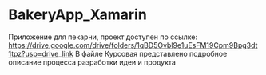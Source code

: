 # BakeryApp_Xamarin
Приложение для пекарни, проект доступен по ссылке: https://drive.google.com/drive/folders/1qBD5Ovbl9e1uEsFM19Cpm9Bpg3dt1tpz?usp=drive_link 
В файле Курсовая представлено подробное описание процесса разработки идеи и продукта
